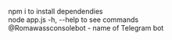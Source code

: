 npm i to install dependendies <br>
node app.js -h, --help to see commands  <br>
@Romawassconsolebot - name of Telegram bot
